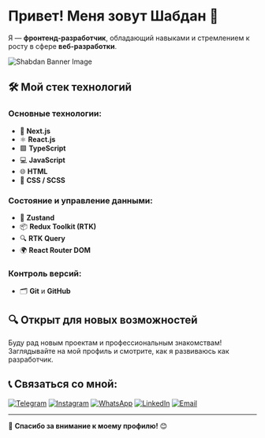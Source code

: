 # Привет! Меня зовут Шабдан 👋

Я — **фронтенд-разработчик**, обладающий навыками и стремлением к росту в сфере **веб-разработки**.

<!-- Banner -->
![Shabdan Banner Image](https://venturebeat.com/wp-content/uploads/2022/05/GettyImages-1049267674-Andrey-Suslov-e1676502561607.jpg?fit=1610%2C800&strip=all)

## 🛠️ Мой стек технологий

### Основные технологии:
- 🚀 **Next.js**
- ⚛️ **React.js**
- 🟩 **TypeScript**
- 💻 **JavaScript**
- 🌐 **HTML**
- 🎨 **CSS / SCSS**

### Состояние и управление данными:
- 🔄 **Zustand**
- 📦 **Redux Toolkit (RTK)**
- 🔍 **RTK Query**
- 🌍 **React Router DOM**

### Контроль версий:
- 🗂️ **Git** и **GitHub**

## 🔍 Открыт для новых возможностей
Буду рад новым проектам и профессиональным знакомствам! Заглядывайте на мой профиль и смотрите, как я развиваюсь как разработчик.

## 📞 Связаться со мной:

[![Telegram](https://img.shields.io/badge/Telegram-2024-blue?style=for-the-badge&logo=telegram&logoColor=white)](https://t.me/shabdandew)
[![Instagram](https://img.shields.io/badge/Instagram-2024-E4405F?style=for-the-badge&logo=instagram&logoColor=white)](https://www.instagram.com/_shabdan.01)
[![WhatsApp](https://img.shields.io/badge/WhatsApp-2024-25D366?style=for-the-badge&logo=whatsapp&logoColor=white)](https://wa.me/+996708171232)
[![LinkedIn](https://img.shields.io/badge/LinkedIn-2024-0A66C2?style=for-the-badge&logo=linkedin&logoColor=white)](https://www.linkedin.com/in/your-profile)
[![Email](https://img.shields.io/badge/Email-2024-D14836?style=for-the-badge&logo=gmail&logoColor=white)](mailto:arslanbekovshabdan1@gmail.com)


---

🙏 **Спасибо за внимание к моему профилю!** 😊
